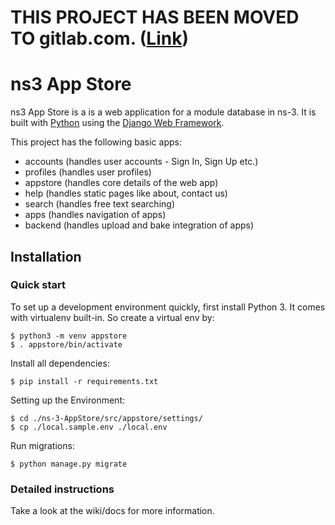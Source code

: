 # THIS PROJECT HAS BEEN MOVED TO gitlab.com. ([Link](https://gitlab.com/nsnam/ns-3-AppStore))

# ns3 App Store

ns3 App Store is a is a web application for a module database in ns-3. It is built with [Python][0] using the [Django Web Framework][1].

This project has the following basic apps:

* accounts (handles user accounts - Sign In, Sign Up etc.)
* profiles (handles user profiles)
* appstore (handles core details of the web app)
* help (handles static pages like about, contact us)
* search (handles free text searching)
* apps (handles navigation of apps)
* backend (handles upload and bake integration of apps)

## Installation

### Quick start

To set up a development environment quickly, first install Python 3. It
comes with virtualenv built-in. So create a virtual env by:

	$ python3 -m venv appstore
	$ . appstore/bin/activate

Install all dependencies:

	$ pip install -r requirements.txt

Setting up the Environment:

	$ cd ./ns-3-AppStore/src/appstore/settings/
	$ cp ./local.sample.env ./local.env


Run migrations:

    $ python manage.py migrate

### Detailed instructions

Take a look at the wiki/docs for more information.

[0]: https://www.python.org/
[1]: https://www.djangoproject.com/